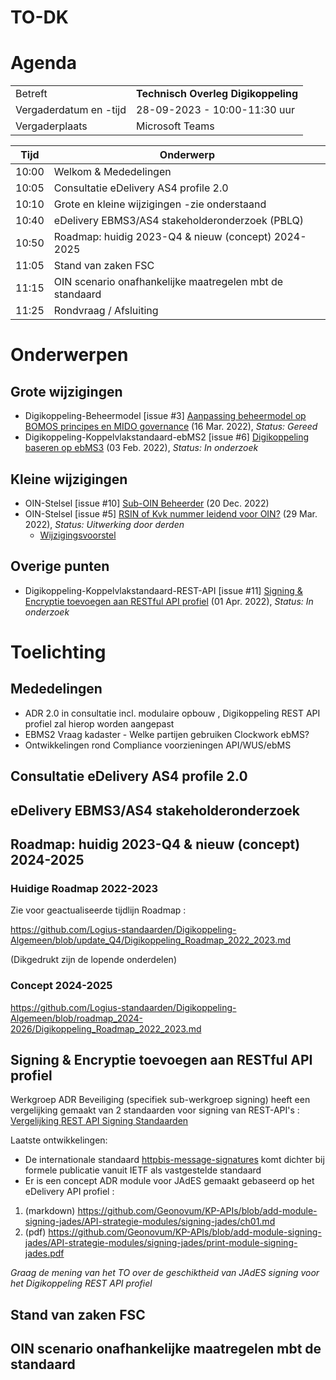 # TO-DK

# Agenda

|  |   |
|------------------------|-------------------------------------| 
| Betreft  | **Technisch Overleg Digikoppeling** |
| Vergaderdatum en -tijd | 28-09-2023 - 10:00-11:30 uur  |
| Vergaderplaats  | Microsoft Teams |


| Tijd | Onderwerp |
| --- | --- |
| 10:00 | Welkom & Mededelingen        |    
| 10:05 | Consultatie eDelivery AS4 profile 2.0                        | 
| 10:10| Grote en kleine wijzigingen -zie onderstaand |
| 10:40 | eDelivery EBMS3/AS4 stakeholderonderzoek (PBLQ) |
| 10:50 | Roadmap: huidig 2023-Q4  & nieuw (concept) 2024-2025 |
| 11:05 | Stand van zaken FSC |
| 11:15 | OIN scenario onafhankelijke maatregelen mbt de standaard | 
| 11:25 | Rondvraag / Afsluiting |

# Onderwerpen

## Grote wijzigingen
* Digikoppeling-Beheermodel [issue #3] [Aanpassing beheermodel op BOMOS principes en MIDO governance](https://github.com/Logius-standaarden/Digikoppeling-Beheermodel/issues/3) (16 Mar. 2022), _Status: Gereed_
* Digikoppeling-Koppelvlakstandaard-ebMS2 [issue #6] [Digikoppeling baseren op ebMS3](https://github.com/Logius-standaarden/Digikoppeling-Koppelvlakstandaard-ebMS2/issues/6) (03 Feb. 2022), _Status: In onderzoek_

## Kleine wijzigingen
* OIN-Stelsel [issue #10] [Sub-OIN Beheerder](https://github.com/Logius-standaarden/OIN-Stelsel/issues/10) (20 Dec. 2022)
* OIN-Stelsel [issue #5] [RSIN of Kvk nummer leidend voor OIN?](https://github.com/Logius-standaarden/OIN-Stelsel/issues/5) (29 Mar. 2022), _Status: Uitwerking door derden_
  * [Wijzigingsvoorstel](https://github.com//Logius-standaarden/OIN-Stelsel/pull/7/files)

## Overige punten
* Digikoppeling-Koppelvlakstandaard-REST-API [issue #11] [Signing & Encryptie toevoegen aan RESTful API profiel](https://github.com/Logius-standaarden/Digikoppeling-Koppelvlakstandaard-REST-API/issues/11) (01 Apr. 2022), _Status: In onderzoek_

# Toelichting



## Mededelingen

- ADR 2.0 in consultatie incl. modulaire opbouw , Digikoppeling REST API profiel zal hierop worden aangepast
- EBMS2 Vraag kadaster - Welke partijen gebruiken Clockwork ebMS?
-  Ontwikkelingen rond Compliance voorzieningen API/WUS/ebMS 


## Consultatie eDelivery AS4 profile 2.0                        



## eDelivery EBMS3/AS4 stakeholderonderzoek 

## Roadmap: huidig 2023-Q4  & nieuw (concept) 2024-2025

### Huidige Roadmap 2022-2023
Zie voor geactualiseerde tijdlijn Roadmap :

https://github.com/Logius-standaarden/Digikoppeling-Algemeen/blob/update_Q4/Digikoppeling_Roadmap_2022_2023.md

(Dikgedrukt zijn de lopende onderdelen)

### Concept 2024-2025
https://github.com/Logius-standaarden/Digikoppeling-Algemeen/blob/roadmap_2024-2026/Digikoppeling_Roadmap_2022_2023.md

## Signing & Encryptie toevoegen aan RESTful API profiel	

Werkgroep ADR Beveiliging (specifiek sub-werkgroep signing) heeft een vergelijking gemaakt van 2 standaarden voor signing van REST-API's :
[Vergelijking REST API Signing Standaarden](https://geonovum.github.io/KP-APIs/publicaties/REST_API_Signing_Standaarden)

Laatste ontwikkelingen:
* De internationale standaard [httpbis-message-signatures](https://datatracker.ietf.org/doc/draft-ietf-httpbis-message-signatures/) komt dichter bij formele publicatie vanuit IETF als vastgestelde standaard
* Er is een concept ADR module voor JAdES gemaakt gebaseerd op het eDelivery API profiel : 

1.	(markdown) https://github.com/Geonovum/KP-APIs/blob/add-module-signing-jades/API-strategie-modules/signing-jades/ch01.md
2.	(pdf) https://github.com/Geonovum/KP-APIs/blob/add-module-signing-jades/API-strategie-modules/signing-jades/print-module-signing-jades.pdf

_Graag de mening van het TO over de geschiktheid van JAdES signing voor het Digikoppeling REST API profiel_


## Stand van zaken FSC 

## OIN scenario onafhankelijke maatregelen mbt de standaard  


